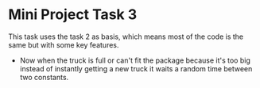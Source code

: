# **Mini Project Task 3** #
This task uses the task 2 as basis, which means most of the code is the same but with some key features.

- Now when the truck is full or can't fit the package because it's too big instead of instantly getting a new truck it waits a random time between two constants.


